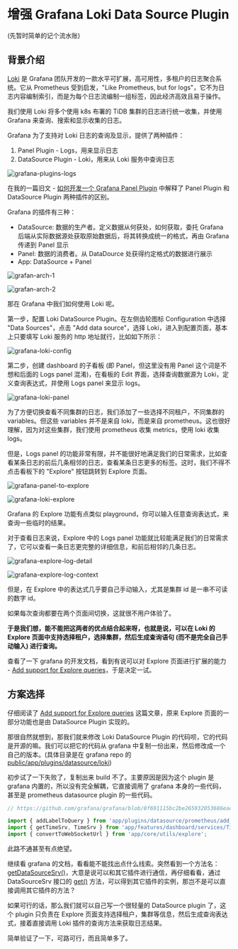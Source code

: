 # 增强 Grafana Loki Data Source Plugin

(先暂时简单的记个流水账)

## 背景介绍

[Loki](https://grafana.com/oss/loki/) 是 Grafana 团队开发的一款水平可扩展，高可用性，多租户的日志聚合系统。它从 Prometheus 受到启发，"Like Prometheus, but for logs"，它不为日志内容编制索引，而是为每个日志流编制一组标签，因此经济高效且易于操作。

我们使用 Loki 将多个使用 k8s 布署的 TiDB 集群的日志进行统一收集，并使用 Grafana 来查询、搜索和显示收集的日志。

Grafana 为了支持对 Loki 日志的查询及显示，提供了两种插件：

1. Panel Plugin - Logs，用来显示日志
1. DataSource Plugin - Loki，用来从 Loki 服务中查询日志

![grafana-plugins-logs](./assets/grafana-plugins-logs.png)

在我的一篇旧文 - [如何开发一个 Grafana Panel Plugin](https://baurine.netlify.app/2019/11/14/how-make-a-grafana-panel-plugin/) 中解释了 Panel Plugin 和 DataSource Plugin 两种插件的区别。

Grafana 的插件有三种：

- DataSource: 数据的生产者。定义数据从何获处，如何获取，委托 Grafana 后端从实际数据源处获取原始数据后，将其转换成统一的格式，再由 Grafana 传递到 Panel 显示
- Panel: 数据的消费者。从 DataDource 处获得约定格式的数据进行展示
- App: DataSource + Panel

![grafan-arch-1](./assets/grafana-arch-1.png)

![grafan-arch-2](./assets/grafana-arch-2.png)

那在 Grafana 中我们如何使用 Loki 呢。

第一步，配置 Loki DataSource Plugin。在左侧齿轮图标 Configuration 中选择 "Data Sources"，点击 "Add data source"，选择 Loki，进入到配置页面，基本上只要填写 Loki 服务的 http 地址就行，比如如下所示：

![grafana-loki-config](./assets/grafana-loki-config.png)

第二步，创建 dashboard 的子看板 (即 Panel，但这里没有用 Panel 这个词是不想和后面的 Logs panel 混淆)，在看板的 Edit 界面，选择查询数据源为 Loki，定义查询表达式，并使用 Logs panel 来显示 logs。

![grafana-loki-panel](./assets/grafana-loki-panel.png)

为了方便切换查看不同集群的日志，我们添加了一些选择不同租户，不同集群的 variables。但这些 variables 并不是来自 loki，而是来自 prometheus。这也很好理解，因为对这些集群，我们使用 prometheus 收集 metrics，使用 loki 收集 logs。

但是，Logs panel 的功能非常有限，并不能很好地满足我们的日常需求，比如查看某条日志的前后几条相邻的日志，查看某条日志更多的标签。这时，我们不得不点击看板下的 "Explore" 按钮跳转到 Explore 页面。

![grafana-panel-to-explore](./assets/grafana-panel-to-explore.png)

![grafana-loki-explore](./assets/grafana-loki-explore.png)

Grafana 的 Explore 功能有点类似 playground，你可以输入任意查询表达式，来查询一些临时的结果。

对于查看日志来说，Explore 中的 Logs panel 功能就比较能满足我们的日常需求了，它可以查看一条日志更完整的详细信息，和前后相邻的几条日志。

![grafana-explore-log-detail](./assets/grafana-explore-log-detail.png)

![grafana-explore-log-context](./assets/grafana-explore-log-context.png)

但是，在 Explore 中的表达式几乎要自己手动输入，尤其是集群 id 是一串不可读的数字 id。

如果每次查询都要在两个页面间切换，这就很不用户体验了。

**于是我们想，能不能把这两者的优点结合起来呀，也就是说，可以在 Loki 的 Explore 页面中支持选择租户，选择集群，然后生成查询语句 (而不是完全自己手动输入) 进行查询。**

查看了一下 grafana 的开发文档，看到有说可以对 Explore 页面进行扩展的能力 - [Add support for Explore queries](https://grafana.com/docs/grafana/latest/developers/plugins/add-support-for-explore-queries/)，于是决定一试。

## 方案选择

仔细阅读了 [Add support for Explore queries](https://grafana.com/docs/grafana/latest/developers/plugins/add-support-for-explore-queries/) 这篇文章，原来 Explore 页面的一部分功能也是由 DataSource Plugin 实现的。

那很自然就想到，那我们就来修改 Loki DataSource Plugin 的代码呗，它的代码是开源的嘛。我们可以把它的代码从 grafana 中复制一份出来，然后修改成一个自己的版本。(具体目录是在 grafana repo 的 [public/app/plugins/datasource/loki](https://github.com/grafana/grafana/tree/8f691115bc/public/app/plugins/datasource/loki))

初步试了一下失败了，复制出来 build 不了。主要原因是因为这个 plugin 是 grafana 内置的，所以没有完全解耦，它直接调用了 grafana 本身的一些代码，甚至是 prometheus datasource plugin 的一些代码。

```ts
// https://github.com/grafana/grafana/blob/8f691115bc2be265932053686eacd5fec5cf21b5/public/app/plugins/datasource/loki/datasource.ts#L29-L31

import { addLabelToQuery } from 'app/plugins/datasource/prometheus/add_label_to_query';
import { getTimeSrv, TimeSrv } from 'app/features/dashboard/services/TimeSrv';
import { convertToWebSocketUrl } from 'app/core/utils/explore';
```

此路不通甚至有点绝望。

继续看 grafana 的文档，看看能不能找出点什么线索。突然看到一个方法名：[getDataSourceSrv()](https://grafana.com/docs/grafana/latest/packages_api/runtime/getdatasourcesrv/)，大意是说可以和其它插件进行通信，再仔细看看，通过 DataSourceSrv 接口的 [get()](https://grafana.com/docs/grafana/latest/packages_api/runtime/datasourcesrv/#get-method) 方法，可以得到其它插件的实例，那岂不是可以直接调用其它插件的方法？

如果可行的话，那么我们就可以自己写一个很轻量的 DataSource plugin 了，这个 plugin 只负责在 Explore 页面支持选择租户，集群等信息，然后生成查询表达式，接着直接调用 Loki 插件的查询方法来获取日志结果。

简单验证了一下，可路可行，而且简单多了。

